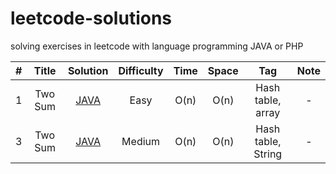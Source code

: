 # leetcode-solutions
solving exercises in leetcode with language programming JAVA or PHP

|#|	Title  | Solution |  Difficulty  |  Time  | Space  |        Tag         | Note |
|-|:------:|:--------:|:------------:|:------:|:------:|:------------------:|:----:|
|1|Two Sum | [JAVA](https://github.com/ROLY2033/leetcode-solutions/blob/main/coding/1.two-sum.txt)    |      Easy    | O(n)   | O(n)   | Hash table, array  |  -   |  
|3|Two Sum | [JAVA](https://github.com/ROLY2033/leetcode-solutions/blob/main/coding/SolvedProblemsLeetcode/src/3.%20Longest%20Substring%20Without%20Repeating%20Characters.txt)    |      Medium    | O(n)   | O(n)   | Hash table, String  |  -   |  
